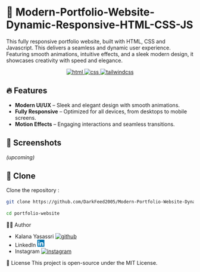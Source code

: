 # 🚀 Modern-Portfolio-Website-Dynamic-Responsive-HTML-CSS-JS

This fully responsive portfolio website, built with HTML, CSS and Javascript. This delivers a seamless and dynamic user experience. Featuring smooth animations, intuitive effects, and a sleek modern design, it showcases creativity with speed and elegance. 

<p align="center">
<a href="https://www.w3schools.com/html/" target="_blank" rel="noreferrer"> <img src="https://skillicons.dev/icons?i=html" alt="html" width="70" height="70"/> </a> 
<a href="#" target="_blank" rel="noreferrer"> <img src="https://skillicons.dev/icons?i=css" alt="css" width="70" height="70"/> </a>
<a href="#" target="_blank" rel="noreferrer"> <img src="https://skillicons.dev/icons?i=js" alt="tailwindcss" width="70" height="70"/> </a>
</p>

## 🔥 Features

- **Modern UI/UX** – Sleek and elegant design with smooth animations.
- **Fully Responsive** – Optimized for all devices, from desktops to mobile screens.
- **Motion Effects** – Engaging interactions and seamless transitions.


## 📸 Screenshots

*(upcoming)*

## 🚀 Clone

Clone the repository :

```sh
git clone https://github.com/DarkFeed2005/Modern-Portfolio-Website-Dynamic-Responsive-HTML-CSS-JS.git
```
```bash
cd portfolio-website
```


👨‍💻 Author
 
- Kalana Yasassri  <a href="https://github.com/DarkFeed2005" target="_blank" rel="noreferrer"> <img src="https://skillicons.dev/icons?i=github" alt="github" width="20" height="20"/> </a>
- LinkedIn <a href="https://www.linkedin.com/in/kalana-yasassri-684591251/" target="_blank" rel="noreferrer"> <img src="https://raw.githubusercontent.com/devicons/devicon/master/icons/linkedin/linkedin-original.svg" alt="linkedin" width="20" height="20"/> </a>
- Instagram <a href="https://www.instagram.com/kalana_yasassri/" target="_blank" rel="noreferrer"> <img src="https://skillicons.dev/icons?i=instagram" alt="instagram" width="20" height="20"/> </a> 
  
🎨 License
This project is open-source under the MIT License.
